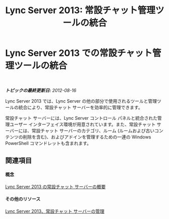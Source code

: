 ﻿---
title: 'Lync Server 2013: 常設チャット管理ツールの統合'
TOCTitle: 常設チャット管理ツールの統合
ms:assetid: 5231aec7-5046-4052-800b-3b63806b9558
ms:mtpsurl: https://technet.microsoft.com/ja-jp/library/JJ688057(v=OCS.15)
ms:contentKeyID: 49886956
ms.date: 05/19/2016
mtps_version: v=OCS.15
ms.translationtype: HT
---

# Lync Server 2013 での常設チャット管理ツールの統合

 

_**トピックの最終更新日:** 2012-08-16_

Lync Server 2013 では、Lync Server の他の部分で使用されるツールと管理ツールの統合により、常設チャット サーバーを効率的に管理できます。

常設チャット サーバーには、Lync Server コントロール パネルと統合された管理ユーザー インターフェイス環境が用意されています。また、常設チャット サーバーには、常設チャット サーバーのカテゴリ、ルーム (ルームおよび古いコンテンツの削除を含む)、およびアドインを管理するための一連の Windows PowerShell コマンドレットも含まれます。

## 関連項目

#### 概念

[Lync Server 2013 の常設チャット サーバーの概要](lync-server-2013-overview-of-persistent-chat-server.md)  

#### その他のリソース

[Lync Server 2013、常設チャット サーバーの管理](managing-lync-server-2013-persistent-chat-server.md)

